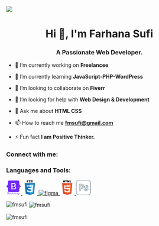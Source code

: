 <img src="https://media.licdn.com/dms/image/v2/D5616AQGSL7YpxKrQNA/profile-displaybackgroundimage-shrink_350_1400/B56ZhmfHOBG4AY-/0/1754066090039?e=1756944000&v=beta&t=0SNUeAYjB9JReLhy5qZTRd-fnFk_1D9GMfDYZUQskNQ">
<h1 align="center">Hi 👋, I'm Farhana Sufi</h1>
<h3 align="center">A Passionate Web Developer.</h3>



- 🔭 I’m currently working on **Freelancee**

- 🌱 I’m currently learning **JavaScript-PHP-WordPress**

- 👯 I’m looking to collaborate on **Fiverr**

- 🤝 I’m looking for help with **Web Design & Development**

- 💬 Ask me about **HTML CSS**

- 📫 How to reach me **fmsufi@gmail.com**

- ⚡ Fun fact **I am Positive Thinker.**

<h3 align="left">Connect with me:</h3>
<p align="left">
</p>

<h3 align="left">Languages and Tools:</h3>
<p align="left"> <a href="https://getbootstrap.com" target="_blank" rel="noreferrer"> <img src="https://raw.githubusercontent.com/devicons/devicon/master/icons/bootstrap/bootstrap-plain-wordmark.svg" alt="bootstrap" width="40" height="40"/> </a> <a href="https://www.w3schools.com/css/" target="_blank" rel="noreferrer"> <img src="https://raw.githubusercontent.com/devicons/devicon/master/icons/css3/css3-original-wordmark.svg" alt="css3" width="40" height="40"/> </a> <a href="https://www.figma.com/" target="_blank" rel="noreferrer"> <img src="https://www.vectorlogo.zone/logos/figma/figma-icon.svg" alt="figma" width="40" height="40"/> </a> <a href="https://www.w3.org/html/" target="_blank" rel="noreferrer"> <img src="https://raw.githubusercontent.com/devicons/devicon/master/icons/html5/html5-original-wordmark.svg" alt="html5" width="40" height="40"/> </a> <a href="https://www.photoshop.com/en" target="_blank" rel="noreferrer"> <img src="https://raw.githubusercontent.com/devicons/devicon/master/icons/photoshop/photoshop-line.svg" alt="photoshop" width="40" height="40"/> </a> </p>

<p><img align="left" src="https://github-readme-stats.vercel.app/api/top-langs?username=fmsufi&show_icons=true&locale=en&layout=compact" alt="fmsufi" /></p>

<p>&nbsp;<img align="center" src="https://github-readme-stats.vercel.app/api?username=fmsufi&show_icons=true&locale=en" alt="fmsufi" /></p>

<p><img align="center" src="https://github-readme-streak-stats.herokuapp.com/?user=fmsufi&" alt="fmsufi" /></p>

